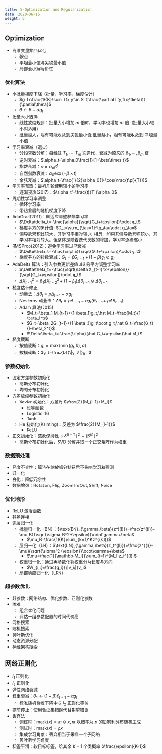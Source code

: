 ```yaml
---
title: 5-Optimization and Regularization
date: 2020-06-16
weight: 5
---
```


## Optimization

- 高维变量非凸优化
  - 鞍点
  - 平坦最小值与尖锐最小值
  - 局部最小解等价性

### 优化算法

- 小批量梯度下降（批量，学习率，梯度估计）
  - $g_t=\frac{1}{K}\sum_{(x,y)\in S_t}\frac{\partial L(y,f(x;\theta))}{\partial\theta}$
  - $\theta\leftarrow\theta-\alpha g_t$
- 批量大小选择
  - 线性放缩规则：批量大小增加 $m$ 倍时，学习率也增加 $m$ 倍（批量大小较小时适用）
  - 批量越大，越有可能收敛到尖锐最小值;批量越小，越有可能收敛到 平坦最小值
- 学习率衰减（退火）
  - 分段常数分解：每经过 $T_1,\cdots,T_m$ 次迭代，衰减为原来的 $\beta_1,\cdots,\beta_m$ 倍
  - 逆时衰减：$\alpha_t=\alpha_0\frac{1}{1+\beta\times t}$
  - 指数衰减：$\alpha=\alpha_0\beta^t$
  - 自然指数衰减：$\alpha_0\exp(-\beta\times t)$
  - 余弦衰减：$\alpha_t=\frac{1}{2}\alpha_0(1+\cos(\frac{t\pi}{T}))$
- 学习率预热：最初几轮使用较小的学习率
  - 逐渐预热(2017)：$\alpha_t'=\frac{t}{T'}\alpha_0$
- 周期性学习率调整
  - 循环学习率
  - 带热重启的随机梯度下降
- AdaGrad(2011)：自适应调整参数学习率
  - $\Delta\delta_t=-\frac{\alpha}{\sqrt{G_t+\epsilon}}\odot g_t$
  - 梯度平方的累计值: $G_t=\sum_{\tau=1}^tg_\tau\odot g_\tau$
  - 偏导数累积比较大，其学习率相对较小; 相反，如果其偏导数累积较小，其学习率相对较大。但整体是随着迭代次数的增加，学习率逐渐缩小
- RMSProp(2012)：避免学习率过早衰减
  - $\Delta\theta_t=-\frac{\alpha}{\sqrt{G_t+\epsilon}}\odot g_t$
  - 梯度平方的指数衰减：$G_t=\beta G_{t-1}+(1-\beta)g_t\odot g_t$
- AdaDelta 算法：引入参数更新差值 $\Delta\theta$ 的平方调整学习率
  - $\Delta\theta_t=-\frac{\sqrt{\Delta X_{t-1}^2+\epsilon}}{\sqrt{G_t+\epsilon}}\odot g_t$
  - $\Delta X_{t-1}^2=\beta_1\Delta X_{t-2}^2+(1-\beta_1)\Delta\theta_{t-1}\odot\Delta\theta_{t-1}$
- 梯度估计修正
  - 动量法：$\Delta\theta_t=\rho\Delta_{t-1}-\alpha g_t$
  - Nesterov 动量法：$\Delta\theta_t=\rho\Delta_{t-1}-\alpha g_t(\theta_{t-1}+\rho\Delta\theta_{t-1})$
  - Adam 算法(2015)
    - $M_t=\beta_1 M_{t-1}+(1-\beta_1)g_t,\hat M_t=\frac{M_t}{1-\beta_1^t}$
    - $G_t=\beta_2G_{t-1}+(1-\beta_2)g_t\odot g_t,\hat G_t=\frac{G_t}{1-\beta_2^t}$
    - $\Delta\theta_t=-\frac{\alpha}{\hat G_t+\epsilon}\hat M_t$
- 梯度截断
  - 按值截断：$g_t=\max(\min(g_t,b),a)$
  - 按模截断：$g_t=\frac{b}{\|g_t\|}g_t$

### 参数初始化

- 固定方差参数初始化
  - 高斯分布初始化
  - 均匀分布初始化
- 方差放缩参数初始化
  - Xavier 初始化：方差为 $\frac{2}{M_{l-1}+M_l}$
    - 恒等函数
    - Logistic: 16
    - Tanh
  - He 初始化(Kaiming)：反差为 $\frac{2}{M_{l-1}}$
    - ReLU
- 正交初始化：范数保持性 $\|\delta^{(l-1)}\|^2=\|\delta^{(l)}\|^2$
  - 高斯分布初始化后，SVD 分解并取一个正交矩阵作为权重

### 数据预处理

- 尺度不变性：算法在缩放部分特征后不影响学习和预测
- 归一化
- 白化：降低冗余性
- 数据增强：Rotation, Flip, Zoom In/Out, Shift, Noise

### 优化地形

- ReLU 激活函数
- 残差连接
- 逐层归一化
  - 批量归一化（BN）：$\text{BN}_{\gamma,\beta}(z^{(l)})=\frac{z^{(l)}-\mu_B}{\sqrt{\sigma_B^2+\epsilon}}\odot\gamma+\beta$
    - $\mu_B=\frac{1}{K}\sum_{k=1}^Kz^{(k,l)}$
  - 层归一化（LN）：$\text{LN}_{\gamma,\beta}(z_t^{(l)})=\frac{z^{(l)}-\mu}{\sqrt{\sigma^2+\epsilon}}\odot\gamma+\beta$
    - $\mu=\frac{1}{\mathbb{M_l}}\sum_{i=1}^{M_I}z_i^{(l)}$
  - 权重归一化：通过再参数化将权重分为长度与方向
    - $W_{i,:}=\frac{g_i}{\|v_i\|}v_i$
  - 局部响应归一化（LRN）

### 超参数优化

- 超参数：网络结构、优化参数、正则化参数
- 困难
  - 组合优化问题
  - 评估一组参数配置的时间代价高
- 网格搜索
- 随机搜索
- 贝叶斯优化
- 动态资源分配
- 神经架构搜索

## 网络正则化

- $l_1$ 正则化
- $l_2$ 正则化
- 弹性网络衰减
- 权重衰减：$\theta_1\leftarrow (1-\beta)\theta_{t-1}-\alpha g_t$
  - 标准随机梯度下降中与 $l_2$ 正则化等价
- 提前停止：使用验证集错误代替期望错误
- 丢弃法
  - 训练时：$\text{mask}(x)=m\odot x, m$ 以概率为 $p$ 的伯努利分布随机生成
  - 测试时：$\text{mask}(x)=px$
  - 集成学习角度：丢弃相当于采样一个子网络
  - 贝叶斯学习角度
- 标签平滑：软目标标签，给其余 $K-1$ 个类概率 $\frac{\epsilon}{K-1}$
